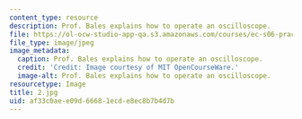 ```yaml
---
content_type: resource
description: Prof. Bales explains how to operate an oscilloscope.
file: https://ol-ocw-studio-app-qa.s3.amazonaws.com/courses/ec-s06-practical-electronics-fall-2004/af33c0aee09d66681ecde8ec8b7b4d7b_2.jpg
file_type: image/jpeg
image_metadata:
  caption: Prof. Bales explains how to operate an oscilloscope.
  credit: 'Credit: Image courtesy of MIT OpenCourseWare.'
  image-alt: Prof. Bales explains how to operate an oscilloscope.
resourcetype: Image
title: 2.jpg
uid: af33c0ae-e09d-6668-1ecd-e8ec8b7b4d7b
---
```

